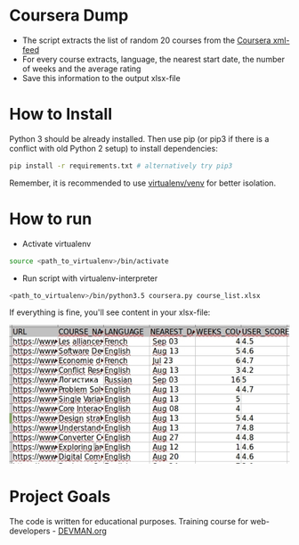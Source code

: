 # Coursera Dump

- The script extracts the list of random 20 courses from the [Coursera xml-feed](https://www.coursera.org/sitemap~www~courses.xml)
- For every course extracts, language, the nearest start date, the number of weeks and the average rating
- Save this information to the output xlsx-file


# How to Install
Python 3 should be already installed. Then use pip (or pip3 if there is a conflict with old Python 2 setup) to install dependencies:

```bash
pip install -r requirements.txt # alternatively try pip3
```

Remember, it is recommended to use [virtualenv/venv](https://devman.org/encyclopedia/pip/pip_virtualenv/) for better isolation.


# How to run
- Activate virtualenv
``` bash
source <path_to_virtualenv>/bin/activate
```
- Run script with virtualenv-interpreter
```bash
<path_to_virtualenv>/bin/python3.5 coursera.py course_list.xlsx
```
If everything is fine, you'll see content in your xlsx-file:

![alt-текст](https://github.com/nicko858/10_coursera/blob/master/xlsx.jpg)




# Project Goals

The code is written for educational purposes. Training course for web-developers - [DEVMAN.org](https://devman.org)
